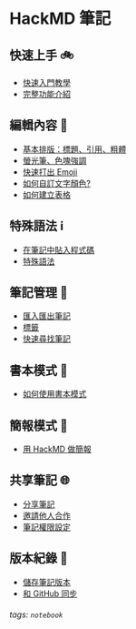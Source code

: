 HackMD 筆記
===

快速上手 :bike: 
---

- [快速入門教學](/bPf0rUbORVa-tW0D5mkEMA)
- [完整功能介紹](/yjAY0YHuSGur-yTL3gDxlg)

編輯內容 :page_facing_up: 
---

- [基本排版：標題、引用、粗體](/rxRMSRzHSY-tJAL2bb6sNA)
- [螢光筆、色塊強調](/0GFSa5PSSt2wsgQ8n-Oyeg)
- [快速打出 Emoji](/AmTW7uSKRk-76EVUcZkhxw)
- [如何自訂文字顏色?](/fUtwHZFNTHqRBSbUpkbWBg)
- [如何建立表格 <i class="fa fa-table"></i>](/qIp9bBJXT3a9gEhl0GmYGg)

特殊語法 :information_source: 
---

- [在筆記中貼入程式碼](/bSIY5DbGRRmW0cq3oeN-4Q)
- [特殊語法](/TFEV3eBlRbmJW6CouSnPfw)

筆記管理 :apple: 
---

- [匯入匯出筆記](/HH5aYmiJRru-xL8CyCLCJw)
- [標籤](/hAhzKOQdRQGt4mAsPb-2FQ)
- [快速尋找筆記](/fW_Y9KgpQBGDaBidxsW_WQ)

書本模式 :notebook: 
---

- [如何使用書本模式 <i class="fa fa-book"></i>](/iUy8kly1SDaSPMPT6Oxfng)

簡報模式 :briefcase: 
---

- [用 HackMD 做簡報](/q6fHKsqsSXaTkdHxZb4ReA)

共享筆記 :globe_with_meridians: 
---

- [分享筆記](/ohVQFpmGQ-W9F-DyhH9I_g?both)
- [邀請他人合作](/3r6JgyywQuuk2q0f7sSJFA)
- [筆記權限設定](/YyBQQoAgTXyvQN7vk0l3qw)

版本紀錄 :repeat: 
---

- [儲存筆記版本](/s8H9LvdNRmutKt72ffcbmg)
- [和 GitHub 同步](/W1Ylo91HTDOe1ct4g6GbIg)

###### tags: `notebook`
